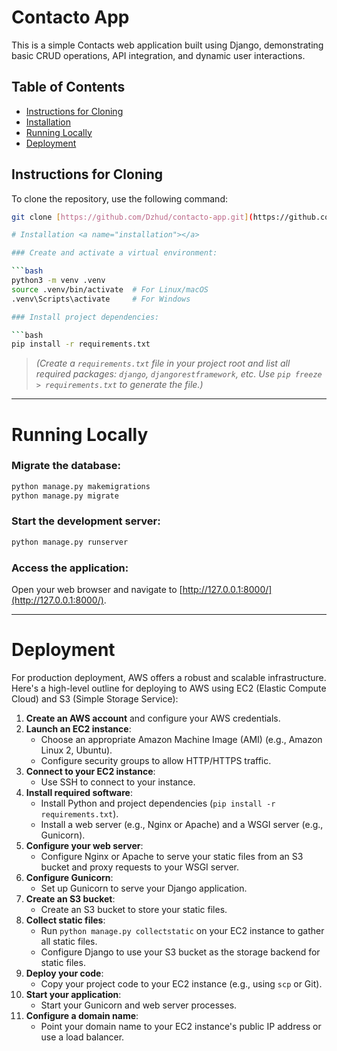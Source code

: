 # Contacto App

This is a simple Contacts web application built using Django, demonstrating basic CRUD operations, API integration, and dynamic user interactions.

## Table of Contents

-   [Instructions for Cloning](#instructions-for-cloning)
-   [Installation](#installation)
-   [Running Locally](#running-locally)
-   [Deployment](#deployment)

## Instructions for Cloning <a name="instructions-for-cloning"></a>

To clone the repository, use the following command:

```bash
git clone [https://github.com/Dzhud/contacto-app.git](https://github.com/Dzhud/contacto.git)

# Installation <a name="installation"></a>

### Create and activate a virtual environment:

```bash
python3 -m venv .venv
source .venv/bin/activate  # For Linux/macOS
.venv\Scripts\activate     # For Windows

### Install project dependencies:

```bash
pip install -r requirements.txt
```

> *(Create a `requirements.txt` file in your project root and list all required packages: `django`, `djangorestframework`, etc. Use `pip freeze > requirements.txt` to generate the file.)*


---

# Running Locally <a name="running-locally"></a>

### Migrate the database:

```bash
python manage.py makemigrations
python manage.py migrate
```

### Start the development server:

```bash
python manage.py runserver
```

### Access the application:

Open your web browser and navigate to [http://127.0.0.1:8000/](http://127.0.0.1:8000/).

---

# Deployment <a name="deployment"></a>

For production deployment, AWS offers a robust and scalable infrastructure. Here's a high-level outline for deploying to AWS using EC2 (Elastic Compute Cloud) and S3 (Simple Storage Service):

1. **Create an AWS account** and configure your AWS credentials.
2. **Launch an EC2 instance**:
   - Choose an appropriate Amazon Machine Image (AMI) (e.g., Amazon Linux 2, Ubuntu).
   - Configure security groups to allow HTTP/HTTPS traffic.
3. **Connect to your EC2 instance**:
   - Use SSH to connect to your instance.
4. **Install required software**:
   - Install Python and project dependencies (`pip install -r requirements.txt`).
   - Install a web server (e.g., Nginx or Apache) and a WSGI server (e.g., Gunicorn).
5. **Configure your web server**:
   - Configure Nginx or Apache to serve your static files from an S3 bucket and proxy requests to your WSGI server.
6. **Configure Gunicorn**:
   - Set up Gunicorn to serve your Django application.
7. **Create an S3 bucket**:
   - Create an S3 bucket to store your static files.
8. **Collect static files**:
   - Run `python manage.py collectstatic` on your EC2 instance to gather all static files.
   - Configure Django to use your S3 bucket as the storage backend for static files.
9. **Deploy your code**:
   - Copy your project code to your EC2 instance (e.g., using `scp` or Git).
10. **Start your application**:
    - Start your Gunicorn and web server processes.
11. **Configure a domain name**:
    - Point your domain name to your EC2 instance's public IP address or use a load balancer.
